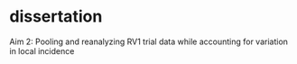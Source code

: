 # dissertation
Aim 2: Pooling and reanalyzing RV1 trial data while accounting for variation in local incidence

